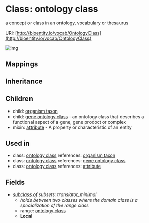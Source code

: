 # Class: ontology class


a concept or class in an ontology, vocabulary or thesaurus

URI: [http://bioentity.io/vocab/OntologyClass](http://bioentity.io/vocab/OntologyClass)

![img](http://yuml.me/diagram/nofunky;dir:TB/class/\[OntologyClass]^-\[GeneOntologyClass],%20\[OntologyClass]^-\[OrganismTaxon],%20\[OntologyClass]-%20subclass%20of%20%3F>\[OntologyClass])
## Mappings

## Inheritance

## Children

 *  child: [organism taxon](OrganismTaxon.md)
 *  child: [gene ontology class](GeneOntologyClass.md) - an ontology class that describes a functional aspect of a gene, gene prodoct or complex
 *  mixin: [attribute](Attribute.md) - A property or characteristic of an entity
## Used in

 *  class: [ontology class](OntologyClass.md) references: [organism taxon](OrganismTaxon.md)
 *  class: [ontology class](OntologyClass.md) references: [gene ontology class](GeneOntologyClass.md)
 *  class: [ontology class](OntologyClass.md) references: [attribute](Attribute.md)
## Fields

 * _[subclass of](subclass_of.md) *subsets: translator_minimal*_
    * _holds between two classes where the domain class is a specialization of the range class_
    * range: [ontology class](OntologyClass.md)
    * __Local__
